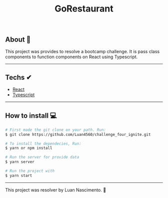 <h1 align="center">
  GoRestaurant
</h1>

<h1 align="center">
  <img src="./src/assets/gif.gif" alt="">
</h1>


## About 🚀
This project was provides to resolve a bootcamp challenge.
It is pass class components to function components on React using 
Typescript.

---

## Techs ✔

- [React](https://reactjs.org/)
- [Typescript](https://www.typescriptlang.org/)
---

## How to install 💻
```bash
# First made the git clone on your path. Run:
$ git clone https://github.com/Luan4560/challenge_four_ignite.git

# To install the dependecies, Run:
$ yarn or npm install

# Run the server for provide data
$ yarn server

# Run the project with 
$ yarn start

```
---

This project was resolver by Luan Nascimento. 🤘